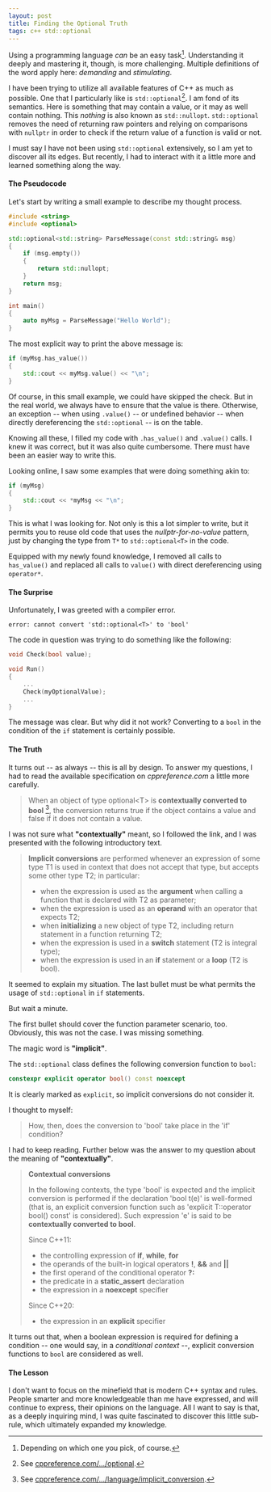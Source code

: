 ```yaml
---
layout: post
title: Finding the Optional Truth
tags: c++ std::optional
---
```


Using a programming language *can* be an easy task[^1]. Understanding it deeply
and mastering it, though, is more challenging. Multiple definitions of the word
apply here: *demanding* and *stimulating*.

[^1]: Depending on which one you pick, of course.

I have been trying to utilize all available features of C++ as much as possible.
One that I particularly like is `std::optional`[^2]. I am fond of its semantics.
Here is something that may contain a value, or it may as well contain nothing.
This *nothing* is also known as `std::nullopt`. `std::optional` removes the need
of returning raw pointers and relying on comparisons with `nullptr` in order to
check if the return value of a function is valid or not.

[^2]: See [cppreference.com/.../optional](https://en.cppreference.com/w/cpp/utility/optional).

I must say I have not been using `std::optional` extensively, so I am yet to
discover all its edges. But recently, I had to interact with it a little more
and learned something along the way.

#### The Pseudocode

Let's start by writing a small example to describe my thought process.

``` c++
#include <string>
#include <optional>

std::optional<std::string> ParseMessage(const std::string& msg)
{
    if (msg.empty())
    {
        return std::nullopt;
    }
    return msg;
}

int main()
{
    auto myMsg = ParseMessage("Hello World");
}
```

The most explicit way to print the above message is:

``` c++
if (myMsg.has_value())
{
    std::cout << myMsg.value() << "\n";
}
```

Of course, in this small example, we could have skipped the check. But in the
real world, we always have to ensure that the value is there. Otherwise, an
exception -- when using `.value()` -- or undefined behavior -- when directly
dereferencing the `std::optional` -- is on the table.

Knowing all these, I filled my code with `.has_value()` and `.value()` calls. I
knew it was correct, but it was also quite cumbersome. There must have been an
easier way to write this.

Looking online, I saw some examples that were doing something akin to:

``` c++
if (myMsg)
{
    std::cout << *myMsg << "\n";
}
```

This is what I was looking for. Not only is this a lot simpler to write, but it
permits you to reuse old code that uses the *nullptr-for-no-value* pattern,
just by changing the type from `T*` to `std::optional<T>` in the code.

Equipped with my newly found knowledge, I removed all calls to `has_value()` and
replaced all calls to `value()` with direct dereferencing using `operator*`.

#### The Surprise

Unfortunately, I was greeted with a compiler error.

```
error: cannot convert 'std::optional<T>' to 'bool'
```

The code in question was trying to do something like the following:

``` c++
void Check(bool value);

void Run()
{
    ...
    Check(myOptionalValue);
    ...
}
```

The message was clear. But why did it not work? Converting to a
`bool` in the condition of the `if` statement is certainly possible.

#### The Truth

It turns out -- as always -- this is all by design. To answer my questions, I
had to read the available specification on *cppreference.com* a little more
carefully.

> When an object of type optional\<T\> is **contextually converted to bool** [^3],
> the conversion returns true if the object contains a value and false if it
> does not contain a value.

[^3]: See [cppreference.com/.../language/implicit\_conversion](https://en.cppreference.com/w/cpp/language/implicit_conversion).

I was not sure what **"contextually"** meant, so I followed the link, and
I was presented with the following introductory text.

> **Implicit conversions** are performed whenever an expression of some type T1 is used in context that does not accept that type, but accepts some other type T2; in particular:
> - when the expression is used as the **argument** when calling a function that is declared with T2 as parameter;
> - when the expression is used as an **operand** with an operator that expects T2;
> - when **initializing** a new object of type T2, including return statement in a function returning T2;
> - when the expression is used in a **switch** statement (T2 is integral type);
> - when the expression is used in an **if** statement or a **loop** (T2 is bool).

It seemed to explain my situation. The last bullet must be what permits the
usage of `std::optional` in `if` statements.

But wait a minute.

The first bullet should cover the function parameter scenario, too. Obviously,
this was not the case. I was missing something.

The magic word is **"implicit"**.

The `std::optional` class defines the following conversion function to
`bool`:

``` c++
constexpr explicit operator bool() const noexcept
```

It is clearly marked as `explicit`, so implicit conversions do not consider it.

I thought to myself:

> How, then, does the conversion to 'bool' take place in the 'if' condition?

I had to keep reading. Further below was the answer to my question about the
meaning of **"contextually"**.

> **Contextual conversions**
>
> In the following contexts, the type 'bool' is expected and the implicit
conversion is performed if the declaration 'bool t(e)' is well-formed (that is,
an explicit conversion function such as 'explicit T::operator bool() const' is
considered). Such expression 'e' is said to be **contextually converted to
bool**.
>
> Since C++11:
> - the controlling expression of **if**, **while**, **for**
> - the operands of the built-in logical operators **!**, **&&** and **\|\|**
> - the first operand of the conditional operator **?:**
> - the predicate in a **static_assert** declaration
> - the expression in a **noexcept** specifier
>
> Since C++20:
> - the expression in an **explicit** specifier

It turns out that, when a boolean expression is required for defining a
condition -- one would say, in a *conditional context* --, explicit conversion
functions to `bool` are considered as well.

#### The Lesson

I don't want to focus on the minefield that is modern C++ syntax and rules.
People smarter and more knowledgeable than me have expressed, and will continue
to express, their opinions on the language. All I want to say is that, as a
deeply inquiring mind, I was quite fascinated to discover this little sub-rule,
which ultimately expanded my knowledge.
